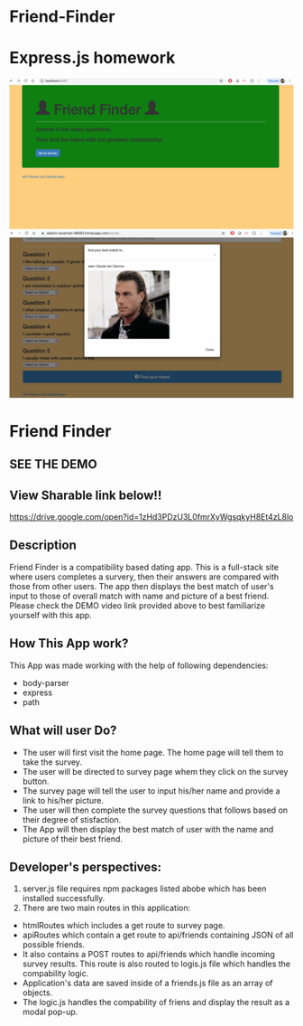# Friend-Finder
# Express.js homework

![Friends Finder Cli](friend1.jpg)
![Friends finder Cli](friend2.jpg)

# Friend Finder


## SEE THE DEMO 

## View Sharable link below!!
https://drive.google.com/open?id=1zHd3PDzU3L0fmrXyWgsqkyH8Et4zL8lo

## Description

Friend Finder is a compatibility based dating app. This is a full-stack site where users completes a survery, then their answers are compared with those from other users. The app then displays the best match of user's input to those of overall match with name and picture of a best friend. Please check the DEMO video link provided above to best familiarize yourself with this app.

## How This App work?
This App was made working with the help of following dependencies:
* body-parser
* express
* path

## What will user Do?

* The user will first visit the home page. The home page will tell them to take the survey.
* The user will be directed to survey page whem they click on the survey button.
* The survey page will tell the user to input his/her name and provide a link to his/her      picture.
* The user will then complete the survey questions that follows based on their degree of stisfaction.
* The App will then display the best match of user with the name and picture of their best friend.

## Developer's perspectives:
1. server.js file requires npm packages listed abobe which has been installed successfully.
2. There are two main routes in this application:
* htmlRoutes which includes a get route to survey page.
* apiRoutes which contain a get route to api/friends containing JSON of all possible friends.
* It also contains a POST routes to api/friends which handle incoming survey results. This route is also routed to logis.js file which handles the compability logic.
* Application's data are saved inside of a friends.js file as an array of objects.
* The logic.js handles the compability of friens and display the result as a modal pop-up.